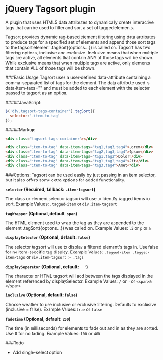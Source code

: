 # jQuery Tagsort plugin
A plugin that uses HTML5 data attributes to dynamically create interactive tags that can be used to filter and sort a set of tagged elements.


Tagsort provides dynamic tag-based element filtering using data attributes to produce tags for a specified set of elements and append those sort tags to the tagsort element .tagSort({options...}) is called on. Tagsort has two filtering options, inclusive and exclusive. Inclusive means that when multiple tags are active, all elements that contain ANY of those tags will be shown. While exclusive means that when multiple tags are active, only elements that contain ALL of those tags will be shown.



###Basic Usage
Tagsort uses a user-defined data-attribute containing a comma-separated list of tags for the element. The data attribute used is data-item-tags="" and must be added to each element with the selector passed to tagsort as an option.


#####JavaScript:
```javascript
$('div.tagsort-tags-container').tagSort({
  selector:'.item-to-tag'
});
```


#####Markup:
```html
<div class="tagsort-tags-container"></div>

<div class="item-to-tag" data-item-tags="tag1,tag3,tag4">Lorem</div>
<div class="item-to-tag" data-item-tags="tag2,tag3,tag4">Ipsum</div>
<div class="item-to-tag" data-item-tags="tag1,tag2">Dolor</div>
<div class="item-to-tag" data-item-tags="tag1,tag2,tag4">Sit</div>
<div class="item-to-tag" data-item-tags="tag3,tag4">Amet</div>
```



###Options:
Tagsort can be used easily by just passing in an item selector, but it also offers some extra options for added functionality.



**`selector` (Required, fallback: `.item-tagsort`)**

The class or element selector tagsort will use to identify tagged items to sort.
Example Values: `.tagged-item` or `div.item-tagsort`



**`tagWrapper` (Optional, default: `span`)**

The HTML element used to wrap the tag as they are appended to the element .tagSort({options...}) was called on.
Example Values: `li` or `p` or `a`



**`displaySelector` (Optional, default: `false`)**

The selector tagsort will use to display a filtered element's tags in. Use false for no item-specific tag display.
Example Values: `.tagged-item .tagged-item-tags` or `div.item-tagsort > .tags`



**`displaySeperator` (Optional, default: `' '`)**

The character or HTML tagsort will add between the tags displayed in the element referenced by displaySelector.
Example Values: `/` or `·` or `<span>&</span>`



**`inclusive` (Optional, default: `false`)**

Choose weather to use inclusive or exclusive filtering. Defaults to exclusive (inclusive = false).
Example Values:```true``` or ```false```



**`fadeTime` (Optional, default: `200`)**

The time (in milliseconds) for elements to fade out and in as they are sorted. Use 0 for no fading.
Example Values: `100` or `400`



###Todo
* Add single-select option
